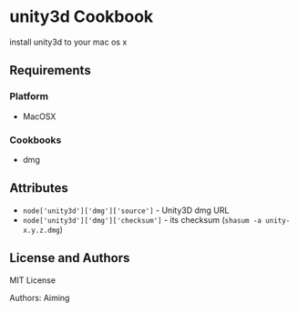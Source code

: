 unity3d Cookbook
================

install unity3d to your mac os x

Requirements
------------

### Platform

- MacOSX

### Cookbooks

- dmg

Attributes
----------

* `node['unity3d']['dmg']['source']` - Unity3D dmg URL
* `node['unity3d']['dmg']['checksum']` - its checksum (`shasum -a unity-x.y.z.dmg`)

License and Authors
-------------------
MIT License

Authors: Aiming
